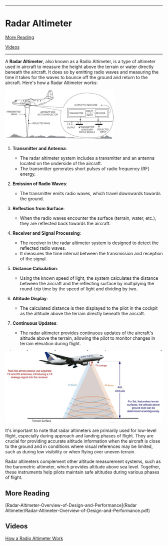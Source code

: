 ------------------------------------------------------------------------------------------------------------
# Radar Altimeter 

[More Reading](https://github.com/flyn28261/DuncanU/tree/main/Radar%20Altimeter#more-reading)

[Videos](https://github.com/flyn28261/DuncanU/tree/main/Radar%20Altimeter#videos)


------------------------------------------------------------------------------------------------------------

A **Radar Altimeter**, also known as a Radio Altimeter, is a type of altimeter used in aircraft to measure the height above the terrain or water directly beneath the aircraft. It does so by emitting radio waves and measuring the time it takes for the waves to bounce off the ground and return to the aircraft. Here's how a Radar Altimeter works:

![](c130.jpg)

1. **Transmitter and Antenna**:
   - The radar altimeter system includes a transmitter and an antenna located on the underside of the aircraft.
   - The transmitter generates short pulses of radio frequency (RF) energy.

2. **Emission of Radio Waves**:
   - The transmitter emits radio waves, which travel downwards towards the ground.

3. **Reflection from Surface**:
   - When the radio waves encounter the surface (terrain, water, etc.), they are reflected back towards the aircraft.

4. **Receiver and Signal Processing**:
   - The receiver in the radar altimeter system is designed to detect the reflected radio waves.
   - It measures the time interval between the transmission and reception of the signal.

5. **Distance Calculation**:
   - Using the known speed of light, the system calculates the distance between the aircraft and the reflecting surface by multiplying the round-trip time by the speed of light and dividing by two.

6. **Altitude Display**:
   - The calculated distance is then displayed to the pilot in the cockpit as the altitude above the terrain directly beneath the aircraft.

7. **Continuous Updates**:
   - The radar altimeter provides continuous updates of the aircraft's altitude above the terrain, allowing the pilot to monitor changes in terrain elevation during flight.

![](Honeywell.JPG)

It's important to note that radar altimeters are primarily used for low-level flight, especially during approach and landing phases of flight. They are crucial for providing accurate altitude information when the aircraft is close to the ground and in conditions where visual references may be limited, such as during low visibility or when flying over uneven terrain.

Radar altimeters complement other altitude measurement systems, such as the barometric altimeter, which provides altitude above sea level. Together, these instruments help pilots maintain safe altitudes during various phases of flight.

## More Reading

[Radar-Altimeter-Overview-of-Design-and-Performance](Radar Altimeter/Radar-Altimeter-Overview-of-Design-and-Performance.pdf)

## Videos

[How a Radio Altimeter Work](https://youtu.be/CGSK8wUJRqQ?si=VmdcOA1hC5fxlrPv)
